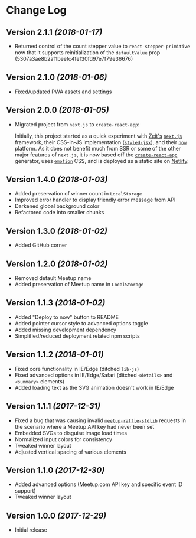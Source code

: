 # Change Log

## Version 2.1.1 _(2018-01-17)_

* Returned control of the count stepper value to `react-stepper-primitive` now
  that it supports reinitialization of the `defaultValue` prop
  (5307a3ae8b2af1beefc4fef30fd97e7f79e36676)

## Version 2.1.0 _(2018-01-06)_

* Fixed/updated PWA assets and settings

## Version 2.0.0 _(2018-01-05)_

* Migrated project from `next.js` to `create-react-app`:

  Initially, this project started as a quick experiment with [Zeit's][zeit]
  [`next.js`][next.js] framework, their CSS-in-JS implementation
  ([`styled-jsx`][styled-jsx]), and their [`now`][now] platform. As it does not
  benefit much from SSR or some of the other major features of `next.js`, it is
  now based off the [`create-react-app`][cra] generator, uses
  [`emotion`][emotion] CSS, and is deployed as a static site on
  [Netlify][netlify].

## Version 1.4.0 _(2018-01-03)_

* Added preservation of winner count in `LocalStorage`
* Improved error handler to display friendly error message from API
* Darkened global background color
* Refactored code into smaller chunks

## Version 1.3.0 _(2018-01-02)_

* Added GitHub corner

## Version 1.2.0 _(2018-01-02)_

* Removed default Meetup name
* Added preservation of Meetup name in `LocalStorage`

## Version 1.1.3 _(2018-01-02)_

* Added "Deploy to now" button to README
* Added pointer cursor style to advanced options toggle
* Added missing development dependency
* Simplified/reduced deployment related npm scripts

## Version 1.1.2 _(2018-01-01)_

* Fixed core functionality in IE/Edge (ditched `lib-js`)
* Fixed advanced options in IE/Edge/Safari (ditched `<details>` and `<summary>`
  elements)
* Added loading text as the SVG animation doesn't work in IE/Edge

## Version 1.1.1 _(2017-12-31)_

* Fixed a bug that was causing invalid
  [`meetup-raffle-stdlib`][meetup-raffle-stdlib] requests in the scenario where
  a Meetup API key had never been set
* Embedded SVGs to disguise image load times
* Normalized input colors for consistency
* Tweaked winner layout
* Adjusted vertical spacing of various elements

## Version 1.1.0 _(2017-12-30)_

* Added advanced options (Meetup.com API key and specific event ID support)
* Tweaked winner layout

## Version 1.0.0 _(2017-12-29)_

* Initial release

[meetup-raffle-stdlib]: https://github.com/wKovacs64/meetup-raffle-stdlib
[zeit]: https://zeit.co/
[next.js]: https://github.com/zeit/next.js/
[styled-jsx]: https://github.com/zeit/styled-jsx
[now]: https://zeit.co/now
[cra]: https://github.com/facebookincubator/create-react-app
[emotion]: https://emotion.sh/
[netlify]: https://www.netlify.com/
